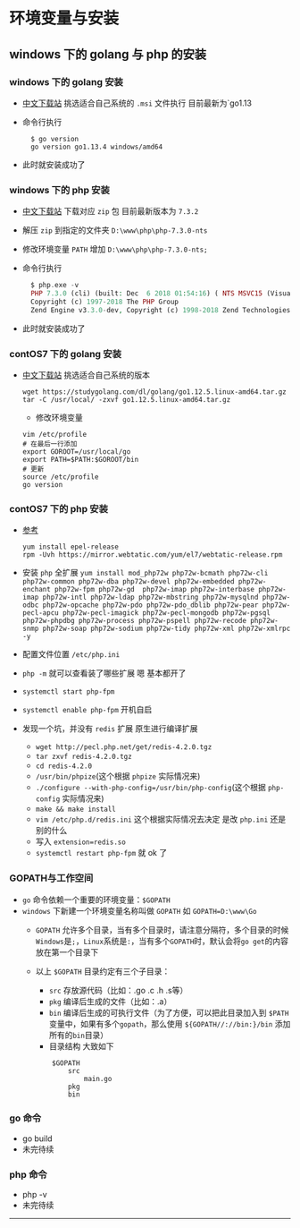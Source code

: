 # 环境变量与安装

## windows 下的 golang 与 php 的安装

### windows 下的 golang 安装

- [中文下载站](https://studygolang.com/dl) 挑选适合自己系统的 `.msi` 文件执行 目前最新为`go1.13
- 命令行执行
  
  ```golang
    $ go version
    go version go1.13.4 windows/amd64
  ```

- 此时就安装成功了

### windows 下的 php 安装

- [中文下载站](https://windows.php.net/download#php-7.3) 下载对应 `zip` 包 目前最新版本为 `7.3.2` 
- 解压 `zip` 到指定的文件夹 `D:\www\php\php-7.3.0-nts`
- 修改环境变量 `PATH` 增加 `D:\www\php\php-7.3.0-nts;`
- 命令行执行

  ```php
    $ php.exe -v
    PHP 7.3.0 (cli) (built: Dec  6 2018 01:54:16) ( NTS MSVC15 (Visual C++ 2017) x64 )
    Copyright (c) 1997-2018 The PHP Group
    Zend Engine v3.3.0-dev, Copyright (c) 1998-2018 Zend Technologies
  ```

- 此时就安装成功了

### contOS7 下的 golang 安装

- [中文下载站](https://studygolang.com/dl) 挑选适合自己系统的版本

  ```shell
  wget https://studygolang.com/dl/golang/go1.12.5.linux-amd64.tar.gz
  tar -C /usr/local/ -zxvf go1.12.5.linux-amd64.tar.gz
  ```
  
  - 修改环境变量
  
  ```shell
  vim /etc/profile
  # 在最后一行添加
  export GOROOT=/usr/local/go
  export PATH=$PATH:$GOROOT/bin
  # 更新
  source /etc/profile
  go version
  ```

### contOS7 下的 php 安装

- [参考](https://webtatic.com/packages/php72/)

  ```shell
  yum install epel-release
  rpm -Uvh https://mirror.webtatic.com/yum/el7/webtatic-release.rpm
  ```

- 安装 `php` 全扩展 `yum install mod_php72w php72w-bcmath php72w-cli php72w-common php72w-dba php72w-devel php72w-embedded php72w-enchant php72w-fpm php72w-gd  php72w-imap php72w-interbase php72w-imap php72w-intl php72w-ldap php72w-mbstring php72w-mysqlnd php72w-odbc php72w-opcache php72w-pdo php72w-pdo_dblib php72w-pear php72w-pecl-apcu php72w-pecl-imagick php72w-pecl-mongodb php72w-pgsql php72w-phpdbg php72w-process php72w-pspell php72w-recode php72w-snmp php72w-soap php72w-sodium php72w-tidy php72w-xml php72w-xmlrpc -y`
- 配置文件位置 `/etc/php.ini`
- `php -m` 就可以查看装了哪些扩展 嗯 基本都开了
- `systemctl start php-fpm`
- `systemctl enable php-fpm` 开机自启

- 发现一个坑，并没有 `redis` 扩展 原生进行编译扩展
  - `wget http://pecl.php.net/get/redis-4.2.0.tgz`
  - `tar zxvf redis-4.2.0.tgz`
  - `cd redis-4.2.0`
  - `/usr/bin/phpize`(这个根据 `phpize` 实际情况来)
  - `./configure --with-php-config=/usr/bin/php-config`(这个根据 `php-config` 实际情况来)
  - `make && make install`
  - `vim /etc/php.d/redis.ini` 这个根据实际情况去决定 是改 `php.ini` 还是别的什么
  - 写入 `extension=redis.so`
  - `systemctl restart php-fpm` 就 ok 了

### GOPATH与工作空间

- `go` 命令依赖一个重要的环境变量：`$GOPATH`
- `windows` 下新建一个环境变量名称叫做 `GOPATH` 如 `GOPATH=D:\www\Go`
  - `GOPATH` 允许多个目录，当有多个目录时，请注意分隔符，多个目录的时候`Windows`是`;`，`Linux`系统是`:`，当有多个`GOPATH`时，默认会将`go get`的内容放在第一个目录下
  - 以上 `$GOPATH` 目录约定有三个子目录：
    - `src` 存放源代码（比如：.go .c .h .s等）
    - `pkg` 编译后生成的文件（比如：.a）
    - `bin` 编译后生成的可执行文件（为了方便，可以把此目录加入到 `$PATH` 变量中，如果有多个`gopath`，那么使用 `${GOPATH//://bin:}/bin` 添加所有的`bin`目录）
    - 目录结构 大致如下

    ```shell
        $GOPATH
            src
                main.go
            pkg
            bin
    ```

### go 命令

- go build
- 未完待续

### php 命令

- php -v
- 未完待续
---